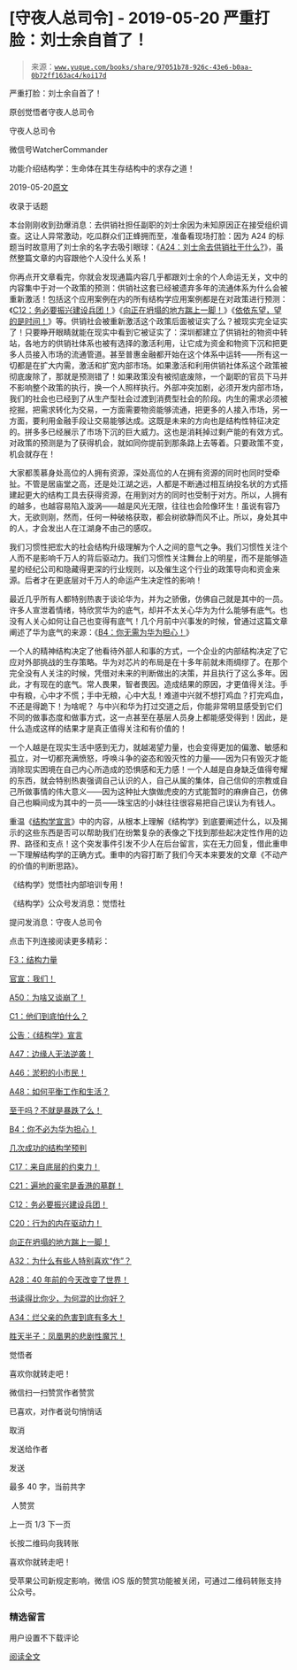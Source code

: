 # [守夜人总司令] - 2019-05-20 严重打脸：刘士余自首了！

> 来源：[`www.yuque.com/books/share/97051b78-926c-43e6-b0aa-0b72ff163ac4/koi17d`](https://www.yuque.com/books/share/97051b78-926c-43e6-b0aa-0b72ff163ac4/koi17d)



严重打脸：刘士余自首了！ 

原创觉悟者守夜人总司令 

守夜人总司令 

微信号WatcherCommander 

功能介绍结构学：生命体在其生存结构中的求存之道！ 

2019-05-20[原文](https://mp.weixin.qq.com/s?__biz=MzAxNDk1NjI2Mw==&mid=2247484521&idx=1&sn=11873ca4c05d3ca82f6ecaaf75896186&chksm=9b8a27e1acfdaef7698d6d01312f3e3960aa41fb4ab58884b351aeb3127affa92609588a2d60&scene=27#wechat_redirect&cpage=375) 

收录于话题 

本台刚刚收到劲爆消息：去供销社担任副职的刘士余因为未知原因正在接受组织调查。这让人异常激动，吃瓜群众们正蜂拥而至，准备看现场打脸：因为 A24 的标题当时故意用了刘士余的名字去吸引眼球：《[A24：刘士余去供销社干什么?](http://mp.weixin.qq.com/s?__biz=MzAxNDk1NjI2Mw==&mid=2247484249&idx=1&sn=b8af24c3440b291292b1ed4eddfcfaec&chksm=9b8a20d1acfda9c79045cf72415a403a655fcbcc03483c9b2970fd289e28f7c18a998142039c&scene=21#wechat_redirect)》，虽然整篇文章的内容跟他个人没什么关系！ 

你再点开文章看完，你就会发现通篇内容几乎都跟刘士余的个人命运无关，文中的内容集中于对一个政策的预测：供销社这套已经被遗弃多年的流通体系为什么会被重新激活！包括这个应用案例在内的所有结构学应用案例都是在对政策进行预测：《[C12：务必要振兴建设兵团！](http://mp.weixin.qq.com/s?__biz=MzAxNDk1NjI2Mw==&mid=2247484193&idx=1&sn=88c86597191d0c97a411f9ea6f7b7c5d&chksm=9b8a20a9acfda9bfae819e8e42531fe6d523dd244ef0fc0c0787ab812540108c181f7ec2ffa9&scene=21#wechat_redirect)》《[向正在坍塌的地方踹上一脚！](http://mp.weixin.qq.com/s?__biz=MzAxNDk1NjI2Mw==&mid=2247483789&idx=1&sn=5e44b7b524c3dc4bb7705f49ed0a44a3&chksm=9b8a2205acfdab139e4b1d44ef6702b09c9fbf79505340205d13fbdaa33207a997f54bee0e97&scene=21#wechat_redirect)》《[依依东望，望的是时间！](http://mp.weixin.qq.com/s?__biz=MzAxNDk1NjI2Mw==&mid=2247483947&idx=1&sn=1dcdd529b9dad09a00b6e3e2b14c8245&chksm=9b8a21a3acfda8b5fe1dae1c8979dec0be990a569bc03372af815b4e0f08913e938d57aa6b25&scene=21#wechat_redirect)》等。供销社会被重新激活这个政策后面被证实了么？被现实完全证实了！只要睁开眼睛就能在现实中看到它被证实了：深圳都建立了供销社的物资中转站，各地方的供销社体系也被有选择的激活利用，让它成为资金和物资下沉和把更多人员接入市场的流通管道。甚至普惠金融都开始在这个体系中运转——所有这一切都是在扩大内需，激活和扩宽内部市场。如果激活和利用供销社体系这个政策被彻底废除了，那就是预测错了！如果政策没有被彻底废除，一个副职的官员下马并不影响整个政策的执行，换一个人照样执行。外部冲突加剧，必须开发内部市场，我们的社会也已经到了从生产型社会过渡到消费型社会的阶段。内生的需求必须被挖掘，把需求转化为交易，一方面需要物资能够流通，把更多的人接入市场，另一方面，要利用金融手段让交易能够达成。这既是未来的方向也是结构性特征决定的。拼多多已经展示了市场下沉的巨大威力。这也是消耗掉过剩产能的有效方式。对政策的预测是为了获得机会，就如同你提前到那条路上去等着。只要政策不变，机会就存在！ 

大家都羡慕身处高位的人拥有资源，深处高位的人在拥有资源的同时也同时受牵扯。不管是居庙堂之高，还是处江湖之远，人都是不断通过相互纳投名状的方式搭建起更大的结构工具去获得资源，在用到对方的同时也受制于对方。所以，人拥有的越多，也越容易陷入漩涡——越是风光无限，往往也会险像环生！虽说有容乃大，无欲则刚，然而，任何一种破格获取，都会树欲静而风不止。所以，身处其中的人，才会发出人在江湖身不由己的感叹。 

我们习惯性把宏大的社会结构升级理解为个人之间的意气之争。我们习惯性关注个人而不是影响千万人的背后驱动力。我们习惯性关注舞台上的明星，而不是能够造星的经纪公司和隐藏得更深的行业规则，以及催生这个行业的政策导向和资金来源。后者才在更底层对千万人的命运产生决定性的影响！ 

最近几乎所有人都特别热衷于谈论华为，并为之骄傲，仿佛自己就是其中的一员。许多人宣泄着情绪，特欣赏华为的底气，却并不太关心华为为什么能够有底气。也没有人关心如何让自己也变得有底气！几个月前中兴事发的时候，曾通过这篇文章阐述了华为底气的来源：《[B4：你无需为华为担心！](http://mp.weixin.qq.com/s?__biz=MzAxNDk1NjI2Mw==&mid=2247484272&idx=1&sn=b63b21dd8e2aec97201f452c0efd7175&chksm=9b8a20f8acfda9eeb379304169ddf23955b121150036cd27ea282a67cf52c9226120b51a5c96&scene=21#wechat_redirect)》 

一个人的精神结构决定了他看待外部人和事的方式，一个企业的内部结构决定了它应对外部挑战的生存策略。华为对芯片的布局是在十多年前就未雨绸缪了。在那个完全没有人关注的时候，凭借对未来的判断做出的决策，并且执行了这么多年。因此，才有现在的底气。常人畏果，智者畏因。造成结果的原因，才更值得关注。手中有粮，心中才不慌；手中无粮，心中大乱！难道中兴就不想打鸡血？打完鸡血，不还是得跪下！为啥呢？ 与中兴和华为打过交道之后，你能非常明显感受到它们不同的做事态度和做事方式，这一点甚至在基层人员身上都能感受得到！因此，是什么造成这样的结果才是真正值得关注和有价值的！ 

一个人越是在现实生活中感到无力，就越渴望力量，也会变得更加的偏激、敏感和孤立，对一切都充满愤怒，呼唤斗争的姿态和毁灭性的力量——因为只有毁灭才能消除现实困境在自己内心所造成的恐惧感和无力感！一个人越是自身缺乏值得夸耀的东西，就会特别热衷强调自己认识的人，自己从属的集体，自己信仰的宗教或自己所做事情的伟大意义——因为这种扯大旗做虎皮的方式能暂时的麻痹自己，仿佛自己也瞬间成为其中的一员——珠宝店的小妹往往很容易把自己误认为有钱人。 

重温《[结构学宣言](http://mp.weixin.qq.com/s?__biz=MzAxNDk1NjI2Mw==&mid=2247484505&idx=1&sn=95b4424393e36eda97e76284318a3f38&chksm=9b8a27d1acfdaec7c00ce60807bd673a33454adf9b992a8ef9b44687a93b333dcf676d0b77c3&scene=21#wechat_redirect)》中的内容，从根本上理解《结构学》到底要阐述什么，以及揭示的这些东西是否可以帮助我们在纷繁复杂的表像之下找到那些起决定性作用的边界、路径和支点！这个突发事件引发不少人在后台留言，实在无力回复，借此重申一下理解结构学的正确方式。重申的内容打断了我们今天本来要发的文章《不动产的价值的判断思路》。 

《结构学》觉悟社内部培训专用！ 

《结构学》公众号发消息：觉悟社  



提问发消息：守夜人总司令  



点击下列连接阅读更多精彩： 

[F3：结构力量](http://mp.weixin.qq.com/s?__biz=MzAxNDk1NjI2Mw==&mid=2247484256&idx=1&sn=f10d9c530bfd6ea08b25d4bec657c13a&chksm=9b8a20e8acfda9fee057f2df26790f905c898132cac91d833d14e636edb00c20514d63189a88&scene=21#wechat_redirect) 

[官宣：我们！](http://mp.weixin.qq.com/s?__biz=MzAxNDk1NjI2Mw==&mid=2247484497&idx=1&sn=147a68361ac03d759ecc96be15ec1b41&chksm=9b8a27d9acfdaecf2cc2b77b5281f119a363a849fd20cd5ddc0123e324c65616b54f9d084e86&scene=21#wechat_redirect) 

[A50：为啥又谈崩了！](http://mp.weixin.qq.com/s?__biz=MzAxNDk1NjI2Mw==&mid=2247484515&idx=1&sn=d5912e7e1901f7fae49d39a99d8e3b6a&chksm=9b8a27ebacfdaefde82ea607527b72552b9bca352e99f6f0875ba5b7beeddd16879b85802bde&scene=21#wechat_redirect) 

[C1：他们到底怕什么？](http://mp.weixin.qq.com/s?__biz=MzAxNDk1NjI2Mw==&mid=2247483898&idx=1&sn=1b0a50386e9e89d2750dec717236f0aa&chksm=9b8a2272acfdab64235b35ee5e91b8cac6172144207251636e1345fc570aa1601f59eff7f442&scene=21#wechat_redirect) 

[公告：《结构学》宣言](http://mp.weixin.qq.com/s?__biz=MzAxNDk1NjI2Mw==&mid=2247484505&idx=1&sn=95b4424393e36eda97e76284318a3f38&chksm=9b8a27d1acfdaec7c00ce60807bd673a33454adf9b992a8ef9b44687a93b333dcf676d0b77c3&scene=21#wechat_redirect) 

[A47：边缘人无法逆袭！](http://mp.weixin.qq.com/s?__biz=MzAxNDk1NjI2Mw==&mid=2247484476&idx=1&sn=42cd8e7b62b1c430768fe9583a9715b4&chksm=9b8a27b4acfdaea2f7ac778f91e72c9b69a725224a18c6d576f3de7caf0ff91a040bf5622645&scene=21#wechat_redirect) 

[A46：淤积的小市民！](http://mp.weixin.qq.com/s?__biz=MzAxNDk1NjI2Mw==&mid=2247484472&idx=1&sn=f5df702c026dbb04688151086cdf7493&chksm=9b8a27b0acfdaea6ed5b712d94b3725bf8e322b39101916f48f935c102c433e9c7239b596c9f&scene=21#wechat_redirect) 

[A48：如何平衡工作和生活？](http://mp.weixin.qq.com/s?__biz=MzAxNDk1NjI2Mw==&mid=2247484481&idx=1&sn=ad43fc5feea038e47fa50dae514a9390&chksm=9b8a27c9acfdaedf3b7751343bd2b16a86fbeddb1896e4a24bfcbe589f4bfe8454ea656fa390&scene=21#wechat_redirect) 

[至于吗？不就是暴跌了么！](http://mp.weixin.qq.com/s?__biz=MzAxNDk1NjI2Mw==&mid=2247484485&idx=1&sn=f1d05e391097d5825dda573daac7c915&chksm=9b8a27cdacfdaedb5e407f49895fc3e77953af53b2e0424056fab5c66e7c51d7ab48d352f695&scene=21#wechat_redirect) 

[B4：你不必为华为担心！](http://mp.weixin.qq.com/s?__biz=MzIzMDYwOTM0Mg==&mid=2247483951&idx=1&sn=7850925e07db502ec2116efe0211318f&chksm=e8b19afedfc613e816bdef573343dbe2127c92d828c071510a8a8b9cb98384cdc7a6dbf8fbdd&scene=21#wechat_redirect) 

[几次成功的结构学预判](http://mp.weixin.qq.com/s?__biz=MzAxNDk1NjI2Mw==&mid=2247484266&idx=1&sn=02ab915e029cbe24d91712f741b3f37c&chksm=9b8a20e2acfda9f4498a5c76204c101ab26e7311f2fb7d3043de108d4ff6e18d72a1c889a569&scene=21#wechat_redirect) 

[C17：来自底层的约束力！](http://mp.weixin.qq.com/s?__biz=MzAxNDk1NjI2Mw==&mid=2247484360&idx=1&sn=a833473eb3a45e0c0aecf4acfcfd87f3&chksm=9b8a2040acfda9566605a3e4ec4640b1fc591a3b848f869a7ce6ebaf7cd06bc75cd184004041&scene=21#wechat_redirect) 

[C21：遍地的豪宅是香港的墓群！](http://mp.weixin.qq.com/s?__biz=MzAxNDk1NjI2Mw==&mid=2247484408&idx=1&sn=f6d2373a67b2e0cf10f5240bd0d64b69&chksm=9b8a2070acfda966dd729b703680a29ae2cfd1ccb1838f38031e8aa003ee6c4fcf72a7990b0a&scene=21#wechat_redirect) 

[C12：务必要振兴建设兵团！](http://mp.weixin.qq.com/s?__biz=MzAxNDk1NjI2Mw==&mid=2247484193&idx=1&sn=88c86597191d0c97a411f9ea6f7b7c5d&chksm=9b8a20a9acfda9bfae819e8e42531fe6d523dd244ef0fc0c0787ab812540108c181f7ec2ffa9&scene=21#wechat_redirect) 

[C20：行为的内在驱动力！](https://mp.weixin.qq.com/s?__biz=MzIzMDYwOTM0Mg==&mid=2247484003&idx=1&sn=a62ddbccc64f9f19890c0dff9605b6f7&scene=21#wechat_redirect) 

[向正在坍塌的地方踹上一脚！](http://mp.weixin.qq.com/s?__biz=MzAxNDk1NjI2Mw==&mid=2247483789&idx=1&sn=5e44b7b524c3dc4bb7705f49ed0a44a3&chksm=9b8a2205acfdab139e4b1d44ef6702b09c9fbf79505340205d13fbdaa33207a997f54bee0e97&scene=21#wechat_redirect) 

[A32：为什么有些人特别喜欢“作”？](http://mp.weixin.qq.com/s?__biz=MzAxNDk1NjI2Mw==&mid=2247484403&idx=1&sn=a291e8322913517a91725b82912a804f&chksm=9b8a207bacfda96d339c5a416fe350e324cfb86c0f0d90c25418967230097892bb8be32eb5ff&scene=21#wechat_redirect) 

[A28：40 年前的今天改变了世界！](http://mp.weixin.qq.com/s?__biz=MzAxNDk1NjI2Mw==&mid=2247484305&idx=1&sn=34b19d12210bf9f765c6eb615b787ac6&chksm=9b8a2019acfda90fff45ea8c17ccb37c75e04c7420ad9b303a0fb0069110cee644e6f592d95f&scene=21#wechat_redirect) 

[书读得比你少，为何混的比你好？](http://mp.weixin.qq.com/s?__biz=MzAxNDk1NjI2Mw==&mid=2247484296&idx=1&sn=b0e0f11f50023aa8a20e8eeb51d39e10&chksm=9b8a2000acfda916885455b30687e2f18099abba31c78b2fabb95ca1b89ddc40f2415317d368&scene=21#wechat_redirect) 

[A34：烂父亲的危害到底有多大！](http://mp.weixin.qq.com/s?__biz=MzAxNDk1NjI2Mw==&mid=2247484348&idx=1&sn=944a6aac1e8035011b56508ea74fb48e&chksm=9b8a2034acfda922b803681a568bf7b75ce8342cf507080d2e636098b7ee9dfc1391836f7341&scene=21#wechat_redirect) 

[胜天半子：凤凰男的悲剧性魔咒！](http://mp.weixin.qq.com/s?__biz=MzAxNDk1NjI2Mw==&mid=2247484459&idx=1&sn=3af333a7d8f81253f730e57ba86f6f11&chksm=9b8a27a3acfdaeb524c155bcc629f472e273558add2d9c91ca3295d08144bd6d7d26ed757e6c&scene=21#wechat_redirect) 

觉悟者 

喜欢你就转走吧！ 

微信扫一扫赞赏作者赞赏 

已喜欢，对作者说句悄悄话 

取消 

发送给作者 

发送 

最多 40 字，当前共字 

 人赞赏 

上一页 1/3 下一页 

长按二维码向我转账 

喜欢你就转走吧！ 

受苹果公司新规定影响，微信 iOS 版的赞赏功能被关闭，可通过二维码转账支持公众号。 

### 精选留言 

用户设置不下载评论 

[阅读全文](https://t.zsxq.com/NvZnIma)